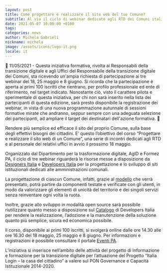 ```yaml
---
layout: post
title: Come progettare e realizzare il sito web del tuo Comune?
subtitle: Al via il ciclo di webinar dedicato agli RTD dei Comuni italiani
date: 2021-05-07 10:00:00 +0100
tags:
categories: news
author: Michela Gabrieli
nickname: michela
image: /assets/icons/logo-it.png
locale: it
---
```


🔴 11/05/2021 - Questa iniziativa formativa, rivolta ai Responsabili della transizione digitale e agli Uffici del Responsabile della transizione digitale dei Comuni, sta ricevendo un'ampia richiesta di partecipazione ai tre webinar del 18, 25 maggio e 8 giugno. Si ricorda che la partecipazione è aperta ai primi 100 iscritti che rientrano, per profilo professionale ed ente di riferimento, nel target indicato. Nonostante ciò, visto il carattere pilota e sperimentale di questa iniziativa, per chi non sarà inserito nella lista dei partecipanti di questa edizione, sarà presto disponibile la registrazione dei webinar, in vista di una nuova programmazione autunnale di sessioni formative mirate che andranno, seppur sempre con una adeguata selezione dei partecipanti, ad ampliare il target dei destinatari dell'azione formativa. 🔴


Rendere più semplice ed efficace il sito del proprio Comune, sulla base degli effettivi bisogni dei cittadini. E’ questo l’obiettivo del corso “Progettare e realizzare il sito web di un Comune”, una serie di incontri dedicati agli RTD e al personale dei relativi uffici in avvio il prossimo 18 maggio.

Organizzato dal Dipartimento per la trasformazione digitale, AgID e Formez PA, il ciclo di tre webinar riguarderà le risorse messe a disposizione da [Designers Italia](https://designers.italia.it/) e [Developers Italia](https://developers.italia.it/) per la progettazione e lo sviluppo di siti istituzionali dedicati alle amministrazioni comunali.

La progettazione di ciascun Comune, infatti, grazie al [modello](https://italia.github.io/design-comuni-prototipi/) che verrà presentato, potrà partire da componenti testate e verificate con gli utenti, in modo da valorizzare gli elementi di unicità del territorio e dei singoli servizi senza reinventare ogni volta la ruota.

Inoltre, grazie allo sviluppo in modalità open source sarà possibile riutilizzare quanto messo a disposizione sul [Catalogo](https://developers.italia.it/it/search?type=software_reuse&sort_by=relevance&page=0) di Developers Italia per rendere la realizzazione, l’adozione e la manutenzione della soluzione quanto più semplice, sicura ed economica possibile.

Il corso, disponibile ai primi 100 iscritti, si svolgerà online dalle ore 14.30 alle ore 16.30 del 18 maggio, 25 maggio e 8 giugno. Per informazioni e registrazioni è possibile consultare il portale [Eventi PA](http://eventipa.formez.it/node/310756).

L’iniziativa si inserisce nell’ambito delle attività del progetto di Informazione e formazione per la transizione digitale per l’attuazione del Progetto “Italia Login – la casa del cittadino” a valere sul PON Governance e Capacità Istituzionale 2014-2020.
